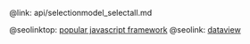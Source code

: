 @link: api/selectionmodel_selectall.md

@seolinktop: [popular javascript framework](https://webix.com)
@seolink: [dataview](https://webix.com/widget/dataview/)